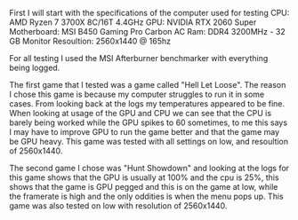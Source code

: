 First I will start with the specifications of the computer used for testing
    CPU: AMD Ryzen 7 3700X 8C/16T 4.4GHz
    GPU: NVIDIA RTX 2060 Super
    Motherboard: MSI B450 Gaming Pro Carbon AC
    Ram: DDR4 3200MHz - 32 GB
    Monitor Resoultion: 2560x1440 @ 165hz

For all testing I used the MSI Afterburner benchmarker with everything being logged.

The first game that I tested was a game called "Hell Let Loose". The reason I chose this game is because my computer struggles to run it in some cases. From looking back at the logs my temperatures appeared to be fine. When looking at usage of the GPU and CPU we can see that the CPU is barely being worked while the GPU spikes to 60 sometimes, to me this says I may have to improve GPU to run the game better and that the game may be GPU heavy. This game was tested with all settings on low, and resoultion of 2560x1440.

The second game I chose was "Hunt Showdown" and looking at the logs for this game shows that the GPU is usually at 100% and the cpu is 25%, this shows that the game is GPU pegged and this is on the game at low, while the framerate is high and the only oddities is when the menu pops up. This game was also tested on low with resolution of 2560x1440.